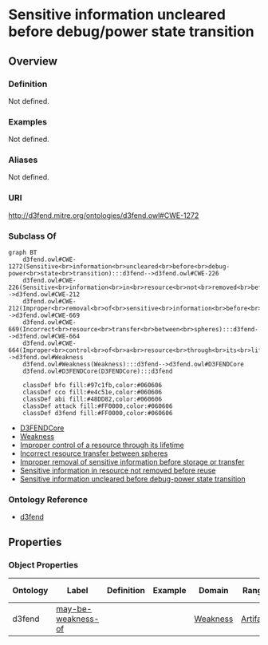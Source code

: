 # Sensitive information uncleared before debug/power state transition

## Overview

### Definition
Not defined.

### Examples
Not defined.

### Aliases
Not defined.

### URI
http://d3fend.mitre.org/ontologies/d3fend.owl#CWE-1272

### Subclass Of
```mermaid
graph BT
    d3fend.owl#CWE-1272(Sensitive<br>information<br>uncleared<br>before<br>debug-power<br>state<br>transition):::d3fend-->d3fend.owl#CWE-226
    d3fend.owl#CWE-226(Sensitive<br>information<br>in<br>resource<br>not<br>removed<br>before<br>reuse):::d3fend-->d3fend.owl#CWE-212
    d3fend.owl#CWE-212(Improper<br>removal<br>of<br>sensitive<br>information<br>before<br>storage<br>or<br>transfer):::d3fend-->d3fend.owl#CWE-669
    d3fend.owl#CWE-669(Incorrect<br>resource<br>transfer<br>between<br>spheres):::d3fend-->d3fend.owl#CWE-664
    d3fend.owl#CWE-664(Improper<br>control<br>of<br>a<br>resource<br>through<br>its<br>lifetime):::d3fend-->d3fend.owl#Weakness
    d3fend.owl#Weakness(Weakness):::d3fend-->d3fend.owl#D3FENDCore
    d3fend.owl#D3FENDCore(D3FENDCore):::d3fend
    
    classDef bfo fill:#97c1fb,color:#060606
    classDef cco fill:#e4c51e,color:#060606
    classDef abi fill:#48DD82,color:#060606
    classDef attack fill:#FF0000,color:#060606
    classDef d3fend fill:#FF0000,color:#060606
```

- [D3FENDCore](/docs/ontology/reference/model/D3FENDCore/D3FENDCore.md)
- [Weakness](/docs/ontology/reference/model/D3FENDCore/Weakness/Weakness.md)
- [Improper control of a resource through its lifetime](/docs/ontology/reference/model/D3FENDCore/Weakness/Improper%20control%20of%20a%20resource%20through%20its%20lifetime/Improper%20control%20of%20a%20resource%20through%20its%20lifetime.md)
- [Incorrect resource transfer between spheres](/docs/ontology/reference/model/D3FENDCore/Weakness/Improper%20control%20of%20a%20resource%20through%20its%20lifetime/Incorrect%20resource%20transfer%20between%20spheres/Incorrect%20resource%20transfer%20between%20spheres.md)
- [Improper removal of sensitive information before storage or transfer](/docs/ontology/reference/model/D3FENDCore/Weakness/Improper%20control%20of%20a%20resource%20through%20its%20lifetime/Incorrect%20resource%20transfer%20between%20spheres/Improper%20removal%20of%20sensitive%20information%20before%20storage%20or%20transfer/Improper%20removal%20of%20sensitive%20information%20before%20storage%20or%20transfer.md)
- [Sensitive information in resource not removed before reuse](/docs/ontology/reference/model/D3FENDCore/Weakness/Improper%20control%20of%20a%20resource%20through%20its%20lifetime/Incorrect%20resource%20transfer%20between%20spheres/Improper%20removal%20of%20sensitive%20information%20before%20storage%20or%20transfer/Sensitive%20information%20in%20resource%20not%20removed%20before%20reuse/Sensitive%20information%20in%20resource%20not%20removed%20before%20reuse.md)
- [Sensitive information uncleared before debug-power state transition](/docs/ontology/reference/model/D3FENDCore/Weakness/Improper%20control%20of%20a%20resource%20through%20its%20lifetime/Incorrect%20resource%20transfer%20between%20spheres/Improper%20removal%20of%20sensitive%20information%20before%20storage%20or%20transfer/Sensitive%20information%20in%20resource%20not%20removed%20before%20reuse/Sensitive%20information%20uncleared%20before%20debug-power%20state%20transition/Sensitive%20information%20uncleared%20before%20debug-power%20state%20transition.md)


### Ontology Reference
- [d3fend](http://d3fend.mitre.org/ontologies/d3fend.owl#)

## Properties
### Object Properties
| Ontology | Label | Definition | Example | Domain | Range | Inverse Of |
|----------|-------|------------|---------|--------|-------|------------|
| d3fend | [may-be-weakness-of](http://d3fend.mitre.org/ontologies/d3fend.owl#may-be-weakness-of) |  |  | [Weakness](/docs/ontology/reference/model/D3FENDCore/Weakness/Weakness.md) | [Artifact](/docs/ontology/reference/model/D3FENDCore/Artifact/Artifact.md) | [may-have-weakness](http://d3fend.mitre.org/ontologies/d3fend.owl#may-have-weakness) |

